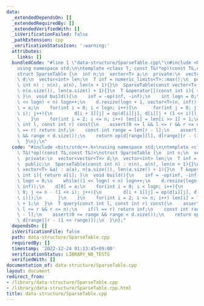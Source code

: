 ```yaml
---
data:
  _extendedDependsOn: []
  _extendedRequiredBy: []
  _extendedVerifiedWith: []
  _isVerificationFailed: false
  _pathExtension: cpp
  _verificationStatusIcon: ':warning:'
  attributes:
    links: []
  bundledCode: "#line 1 \"data-structure/SparseTable.cpp\"\n#include <bits/stdc++.h>\n\
    using namespace std;\n\ntemplate <class T, const T&(*op)(const T&,const T&)>\n\
    struct SparseTable {\n  int n;\n  vector<T> a;\n  private:\n  vector<vector<T>>\
    \ d;\n  vector<int> len;\n  T inf = numeric_limits<T>::max();\n  public:\n  SparseTable(const\
    \ int n) : n(n), a(n), len(n + 1){}\n  SparseTable(const vector<T> &a) : a(a),\
    \ n(a.size()), len(a.size() + 1){}\n  T &operator[](const int i){ return a[i];\
    \ }\n  void build(){\n    inf = -op(inf, -inf);\n    int logn = 0;\n    while((1\
    \ << logn) < n) logn++;\n    d.resize(logn + 1, vector<T>(n, inf));\n    d[0]\
    \ = a;\n    for(int i = 0; i < logn; i++){\n      for(int j = 0; j <= n - (1 <<\
    \ i); j++){\n        d[i + 1][j] = op(d[i][j], d[i][j + (1 << i)]);\n      }\n\
    \    }\n    for(int i = 2; i <= n; i++) len[i] = len[i >> 1] + 1;\n  }\n  T query(const\
    \ int l, const int r) const{\n    assert(0 <= l && l <= r && r <= n);\n    if(l\
    \ == r) return inf;\n    const int range = len[r - l];\n    assert(0 <= range\
    \ && range < d.size());\n    return op(d[range][l], d[range][r - (1 << range)]);\n\
    \  }\n};\n"
  code: "#include <bits/stdc++.h>\nusing namespace std;\n\ntemplate <class T, const\
    \ T&(*op)(const T&,const T&)>\nstruct SparseTable {\n  int n;\n  vector<T> a;\n\
    \  private:\n  vector<vector<T>> d;\n  vector<int> len;\n  T inf = numeric_limits<T>::max();\n\
    \  public:\n  SparseTable(const int n) : n(n), a(n), len(n + 1){}\n  SparseTable(const\
    \ vector<T> &a) : a(a), n(a.size()), len(a.size() + 1){}\n  T &operator[](const\
    \ int i){ return a[i]; }\n  void build(){\n    inf = -op(inf, -inf);\n    int\
    \ logn = 0;\n    while((1 << logn) < n) logn++;\n    d.resize(logn + 1, vector<T>(n,\
    \ inf));\n    d[0] = a;\n    for(int i = 0; i < logn; i++){\n      for(int j =\
    \ 0; j <= n - (1 << i); j++){\n        d[i + 1][j] = op(d[i][j], d[i][j + (1 <<\
    \ i)]);\n      }\n    }\n    for(int i = 2; i <= n; i++) len[i] = len[i >> 1]\
    \ + 1;\n  }\n  T query(const int l, const int r) const{\n    assert(0 <= l &&\
    \ l <= r && r <= n);\n    if(l == r) return inf;\n    const int range = len[r\
    \ - l];\n    assert(0 <= range && range < d.size());\n    return op(d[range][l],\
    \ d[range][r - (1 << range)]);\n  }\n};"
  dependsOn: []
  isVerificationFile: false
  path: data-structure/SparseTable.cpp
  requiredBy: []
  timestamp: '2022-12-24 01:13:45+09:00'
  verificationStatus: LIBRARY_NO_TESTS
  verifiedWith: []
documentation_of: data-structure/SparseTable.cpp
layout: document
redirect_from:
- /library/data-structure/SparseTable.cpp
- /library/data-structure/SparseTable.cpp.html
title: data-structure/SparseTable.cpp
---
```


